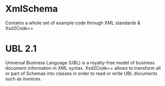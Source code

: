 # XmlSchema
Contains a whole set of example code through XML standards & Xsd2Code++

# UBL 2.1
Universal Business Language (UBL) is a royalty-free model of business document information in XML syntax. Xsd2Code++ allows to transform all or part of Schemas into classes in order to read or write UBL documents such as invoices.




